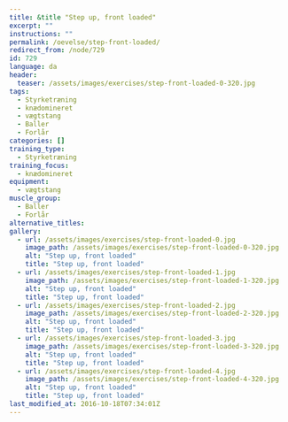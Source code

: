 ```yaml
---
title: &title "Step up, front loaded"
excerpt: ""
instructions: ""
permalink: /oevelse/step-front-loaded/
redirect_from: /node/729
id: 729
language: da
header:
  teaser: /assets/images/exercises/step-front-loaded-0-320.jpg
tags:
  - Styrketræning
  - knædomineret
  - vægtstang
  - Baller
  - Forlår
categories: []
training_type: 
  - Styrketræning
training_focus: 
  - knædomineret
equipment:
  - vægtstang
muscle_group:
  - Baller
  - Forlår
alternative_titles:
gallery:
  - url: /assets/images/exercises/step-front-loaded-0.jpg
    image_path: /assets/images/exercises/step-front-loaded-0-320.jpg
    alt: "Step up, front loaded"
    title: "Step up, front loaded"
  - url: /assets/images/exercises/step-front-loaded-1.jpg
    image_path: /assets/images/exercises/step-front-loaded-1-320.jpg
    alt: "Step up, front loaded"
    title: "Step up, front loaded"
  - url: /assets/images/exercises/step-front-loaded-2.jpg
    image_path: /assets/images/exercises/step-front-loaded-2-320.jpg
    alt: "Step up, front loaded"
    title: "Step up, front loaded"
  - url: /assets/images/exercises/step-front-loaded-3.jpg
    image_path: /assets/images/exercises/step-front-loaded-3-320.jpg
    alt: "Step up, front loaded"
    title: "Step up, front loaded"
  - url: /assets/images/exercises/step-front-loaded-4.jpg
    image_path: /assets/images/exercises/step-front-loaded-4-320.jpg
    alt: "Step up, front loaded"
    title: "Step up, front loaded"
last_modified_at: 2016-10-18T07:34:01Z
---
```

